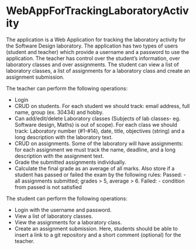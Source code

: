 # WebAppForTrackingLaboratoryActivity

The application is a Web Application for tracking the laboratory activity for the Software Design laboratory. The application has two types of users (student and teacher) which provide a username and a password to use the application. The teacher has control over the student’s information,  over laboratory classes and over assignments. The student can view a list of laboratory classes, a list of assignments for a laboratory class and create an assignment submission.

The teacher can perform the following operations:
- Login
- CRUD on students. For each student we should track: email address, full name, group (ex. 30434) and hobby.
- Can add/edit/delete Laboratory classes (Subjects of lab classes- eg. Software design, Maths) is out of scope). For each class we should track: Laboratory number (#1-#14), date, title, objectives (string) and a long description with the laboratory text.
- CRUD on assignments. Some of the laboratory will have assignments: for each assignment we must track the name, deadline, and a long description with the assignment text.
- Grade the submitted assignments individually.
- Calculate the final grade as an average of all marks. Also store if a student has passed or failed the exam by the following rules:
Passed: - all assignments submitted; grades > 5, average > 6.
Failed: - condition from passed is not satisfied

The student can perform the following operations:
- Login with the username and password.
- View a list of laboratory classes.
- View the assignments for a laboratory class.
- Create an assignment submission. Here, students should be able to insert a link to a git repository and a short comment (optional) for the teacher.
